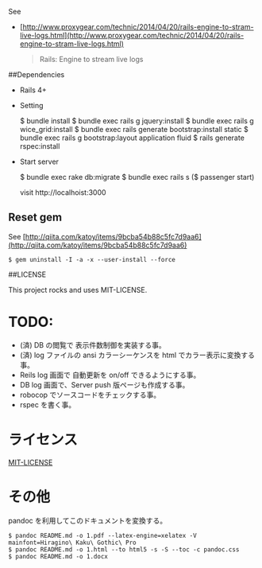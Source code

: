 
See
- [http://www.proxygear.com/technic/2014/04/20/rails-engine-to-stram-live-logs.html](http://www.proxygear.com/technic/2014/04/20/rails-engine-to-stram-live-logs.html)  
  > Rails: Engine to stream live logs  

##Dependencies

- Rails 4+

- Setting

    $ bundle install
    $ bundle exec rails g jquery:install
    $ bundle exec rails g wice_grid:install
    $ bundle exec rails generate bootstrap:install static
	$ bundle exec rails g bootstrap:layout application fluid
	$ rails generate rspec:install

- Start server

    $ bundle exec rake db:migrate
	$ bundle exec rails s
    ($ passenger start)

    visit http://localhoist:3000

## Reset gem

See [http://qiita.com/katoy/items/9bcba54b88c5fc7d9aa6](http://qiita.com/katoy/items/9bcba54b88c5fc7d9aa6)  

    $ gem uninstall -I -a -x --user-install --force

##LICENSE

This project rocks and uses MIT-LICENSE.  

# TODO:

- (済) DB の閲覧で 表示件数制御を実装する事。
- (済) log ファイルの ansi カラーシーケンスを html でカラー表示に変換する事。
- Reils log 画面で 自動更新を on/off できるようにする事。
- DB log 画面で、Server push 版ページも作成する事。
- robocop でソースコードをチェックする事。
- rspec を書く事。

# ライセンス

[MIT-LICENSE](MIT-LICENSE)

# その他

pandoc を利用してこのドキュメントを変換する。  

    $ pandoc README.md -o 1.pdf --latex-engine=xelatex -V mainfont=Hiragino\ Kaku\ Gothic\ Pro
    $ pandoc README.md -o 1.html --to html5 -s -S --toc -c pandoc.css
    $ pandoc README.md -o 1.docx

